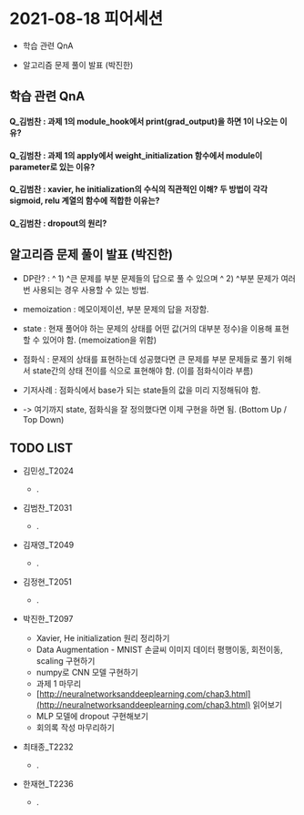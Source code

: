 # 2021-08-18 피어세션

- 학습 관련 QnA

- 알고리즘 문제 풀이 발표 (박진한)

## 학습 관련 QnA

#### Q_김범찬 : 과제 1의 module_hook에서 print(grad_output)을 하면 1이 나오는 이유?

#### Q_김범찬 : 과제 1의 apply에서 weight_initialization 함수에서 module이 parameter로 있는 이유?

#### Q_김범찬 : xavier, he initialization의 수식의 직관적인 이해? 두 방법이 각각 sigmoid, relu 계열의 함수에 적합한 이유는?

#### Q_김범찬 : dropout의 원리?

## 알고리즘 문제 풀이 발표 (박진한)

- DP란? : ^ 1) ^큰 문제를 부분 문제들의 답으로 풀 수 있으며 ^ 2) ^부분 문제가 여러 번 사용되는 경우 사용할 수 있는 방법.

- memoization : 메모이제이션, 부분 문제의 답을 저장함.

- state : 현재 풀어야 하는 문제의 상태를 어떤 값(거의 대부분 정수)을 이용해 표현할 수 있어야 함. (memoization을 위함)

- 점화식 : 문제의 상태를 표현하는데 성공했다면 큰 문제를 부분 문제들로 풀기 위해서 state간의 상태 전이를 식으로 표현해야 함. (이를 점화식이라 부름)

- 기저사례 : 점화식에서 base가 되는 state들의 값을 미리 지정해둬야 함.

- -> 여기까지 state, 점화식을 잘 정의했다면 이제 구현을 하면 됨. (Bottom Up / Top Down)

## TODO LIST

* 김민성_T2024
  * .

* 김범찬_T2031
  * .

* 김재영_T2049
  * .

* 김정현_T2051
  * .

* 박진한_T2097
  * Xavier, He initialization 원리 정리하기
  * Data Augmentation - MNIST 손글씨 이미지 데이터 평행이동, 회전이동, scaling 구현하기
  * numpy로 CNN 모델 구현하기
  * 과제 1 마무리
  * [http://neuralnetworksanddeeplearning.com/chap3.html](http://neuralnetworksanddeeplearning.com/chap3.html) 읽어보기
  * MLP 모델에 dropout 구현해보기
  * 회의록 작성 마무리하기

* 최태종_T2232
  * .

* 한재현_T2236
  * .

